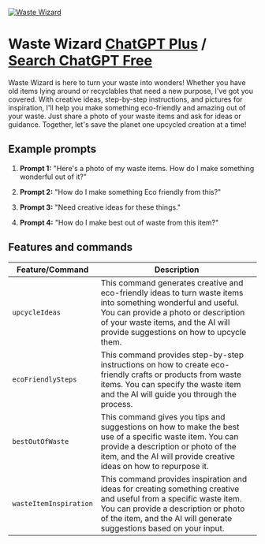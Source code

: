 
[![Waste Wizard](https://files.oaiusercontent.com/file-F3MJ7EH6yckOgVJ7rupbRLm1?se=2123-10-16T10%3A40%3A55Z&sp=r&sv=2021-08-06&sr=b&rscc=max-age%3D31536000%2C%20immutable&rscd=attachment%3B%20filename%3Dwaste-wizard.png&sig=pj5u3ZtoGEHrkCDDFo6ygW%2BaMTpb2LKhAeFrpV5laHs%3D)](https://chat.openai.com/g/g-o8lkkwc8Z-waste-wizard)

# Waste Wizard [ChatGPT Plus](https://chat.openai.com/g/g-o8lkkwc8Z-waste-wizard) / [Search ChatGPT Free](https://gptcall.net/index.html#/?search=Waste%20Wizard)

Waste Wizard is here to turn your waste into wonders! Whether you have old items lying around or recyclables that need a new purpose, I've got you covered. With creative ideas, step-by-step instructions, and pictures for inspiration, I'll help you make something eco-friendly and amazing out of your waste. Just share a photo of your waste items and ask for ideas or guidance. Together, let's save the planet one upcycled creation at a time!

## Example prompts

1. **Prompt 1:** "Here's a photo of my waste items. How do I make something wonderful out of it?"

2. **Prompt 2:** "How do I make something Eco friendly from this?"

3. **Prompt 3:** "Need creative ideas for these things."

4. **Prompt 4:** "How do I make best out of waste from this item?"

## Features and commands

| Feature/Command | Description |
| --- | --- |
| `upcycleIdeas` | This command generates creative and eco-friendly ideas to turn waste items into something wonderful and useful. You can provide a photo or description of your waste items, and the AI will provide suggestions on how to upcycle them. |
| `ecoFriendlySteps` | This command provides step-by-step instructions on how to create eco-friendly crafts or products from waste items. You can specify the waste item and the AI will guide you through the process. |
| `bestOutOfWaste` | This command gives you tips and suggestions on how to make the best use of a specific waste item. You can provide a description or photo of the item, and the AI will provide creative ideas on how to repurpose it. |
| `wasteItemInspiration` | This command provides inspiration and ideas for creating something creative and useful from a specific waste item. You can provide a description or photo of the item, and the AI will generate suggestions based on your input. |



